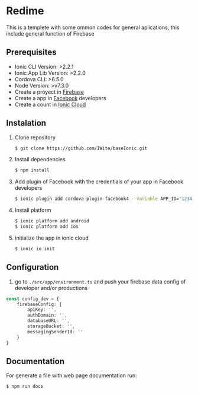 # Redime

This is a templete with some ommon codes for general aplications, this include general function of Firebase

## Prerequisites

* Ionic CLI Version: >2.2.1   
* Ionic App Lib Version: >2.2.0    
* Cordova CLI: >6.5.0  
* Node Version: >v7.3.0
* Create a proyect in [Firebase](https://firebase.google.com/)
* Create a app in [Facebook](https://developers.facebook.com/) developers
* Create a count in [Ionic Cloud](https://ionic.io/cloud)


## Instalation

1.  Clone repository
	``` bash
	$ git clone https://github.com/IWite/baseIonic.git
	```
  
2. Install dependencies   
	``` bash
	$ npm install
	```
3. Add plugin of Facebook with the credentials of your app in Facebook developers
	```bash
	$ ionic plugin add cordova-plugin-facebook4 --variable APP_ID="123456789" --variable APP_NAME="myApplication"
	``` 

4. Install platform
	``` bash
	$ ionic platform add android
	$ ionic platform add ios
	```

5. initialize the app in ionic cloud
	``` bash
	$ ionic io init
	```

## Configuration

1. go to `./src/app/environment.ts` and push your firebase data config of developer and/or productions
```typescript
const config_dev = {
	firebaseConfig: {
		apiKey: '',
		authDomain: '',
		databaseURL: '',
		storageBucket: '',
		messagingSenderId: ''
	}
}
```

## Documentation
For generate a file with web page documentation run:
```
$ npm run docs
```